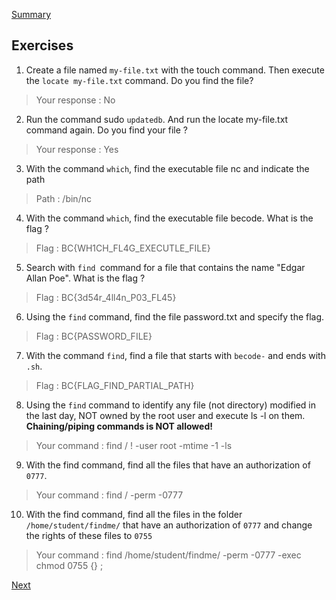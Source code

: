 [Summary](./README.md)

## Exercises

1. Create a file named ``my-file.txt`` with the touch command. Then execute the ``locate my-file.txt`` command. Do you find the file?

> Your response : No

2. Run the command sudo ``updatedb``. And run the locate my-file.txt command again. Do you find your file ?

> Your response : Yes

3. With the command ``which``, find the executable file nc and indicate the path

> Path : /bin/nc

4. With the command ``which``, find the executable file becode. What is the flag ?

> Flag : BC{WH1CH_FL4G_EXECUTLE_FILE}

5. Search with ``find ``command for a file that contains the name "Edgar Allan Poe". What is the flag ?

> Flag : BC{3d54r_4ll4n_P03_FL45}

6. Using the ``find`` command, find the file password.txt and specify the flag.

> Flag : BC{PASSWORD_FILE}

7. With the command ``find``, find a file that starts with ``becode-`` and ends with ``.sh``.

> Flag : BC{FLAG_FIND_PARTIAL_PATH}

8. Using the ``find`` command to identify any file (not directory) modified in the last day, NOT owned by the root user and execute ls -l on them. **Chaining/piping commands is NOT allowed!**

> Your command : find / ! -user root -mtime -1 -ls

9. With the find command, find all the files that have an authorization of ``0777``.

> Your command : find / -perm -0777

10. With the find command, find all the files in the folder ``/home/student/findme/`` that have an authorization of ``0777`` and change the rights of these files to ``0755``

> Your command : find /home/student/findme/ -perm -0777 -exec chmod 0755 {} \;

[Next](./Text_manipulation.md)